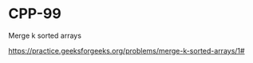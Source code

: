# CPP-99
Merge k sorted arrays



















https://practice.geeksforgeeks.org/problems/merge-k-sorted-arrays/1#
